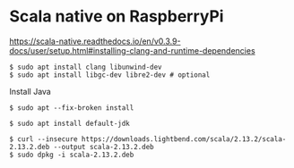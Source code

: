 # Scala native on RaspberryPi


https://scala-native.readthedocs.io/en/v0.3.9-docs/user/setup.html#installing-clang-and-runtime-dependencies

```
$ sudo apt install clang libunwind-dev
$ sudo apt install libgc-dev libre2-dev # optional
```


Install Java

```
$ sudo apt --fix-broken install
```

```
$ sudo apt install default-jdk
```


```
$ curl --insecure https://downloads.lightbend.com/scala/2.13.2/scala-2.13.2.deb --output scala-2.13.2.deb
$ sudo dpkg -i scala-2.13.2.deb 
```
